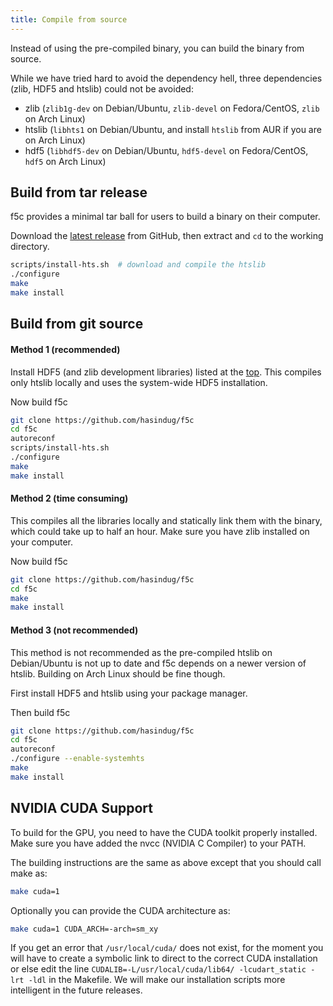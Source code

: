 ```yaml
---
title: Compile from source
---
```

Instead of using the pre-compiled binary, you can build the binary from source.

While we have tried hard to avoid the dependency hell, three dependencies
(zlib, HDF5 and htslib) could not be avoided:
- zlib (`zlib1g-dev` on Debian/Ubuntu, `zlib-devel` on Fedora/CentOS, `zlib` on Arch Linux)
- htslib (`libhts1` on Debian/Ubuntu, and install `htslib` from AUR if you are on Arch Linux)
- hdf5 (`libhdf5-dev` on Debian/Ubuntu, `hdf5-devel` on Fedora/CentOS, `hdf5` on Arch Linux)

## Build from tar release
f5c provides a minimal tar ball for users to build a binary on their computer.

Download the [latest release](https://github.com/hasindu2008/f5c/releases/latest)
from GitHub, then extract and `cd` to the working directory.
```sh
scripts/install-hts.sh  # download and compile the htslib
./configure
make
make install
```

## Build from git source

#### Method 1 (recommended)

Install HDF5 (and zlib development libraries) listed at the [top](http://127.0.0.1:4000/docs/compile-from-source).
This compiles only htslib locally and uses the system-wide HDF5 installation.

Now build f5c
```sh
git clone https://github.com/hasindug/f5c
cd f5c
autoreconf
scripts/install-hts.sh
./configure
make
make install
```

#### Method 2 (time consuming)

This compiles all the libraries locally and statically link them with the
binary, which could take up to half an hour. Make sure you have zlib installed
on your computer.

Now build f5c
```sh
git clone https://github.com/hasindug/f5c
cd f5c
make
make install
```

#### Method 3 (not recommended)

This method is not recommended as the pre-compiled htslib on Debian/Ubuntu is
not up to date and f5c depends on a newer version of htslib. Building on Arch
Linux should be fine though.

First install HDF5 and htslib using your package manager.

Then build f5c
```sh
git clone https://github.com/hasindug/f5c
cd f5c
autoreconf
./configure --enable-systemhts
make
make install
```

## NVIDIA CUDA Support
To build for the GPU, you need to have the CUDA toolkit properly installed. Make sure you have added the nvcc (NVIDIA C Compiler) to your PATH.  

The building instructions are the same as above except that you should call make as:
```sh
make cuda=1
```
Optionally you can provide the CUDA architecture as:
```sh
make cuda=1 CUDA_ARCH=-arch=sm_xy
```

If you get an error that `/usr/local/cuda/` does not exist, for the moment you
will have to create a symbolic link to direct to the correct CUDA installation
or else edit the line `CUDALIB=-L/usr/local/cuda/lib64/ -lcudart_static -lrt -ldl`
in the Makefile. We will make our installation scripts more intelligent in the future releases.
